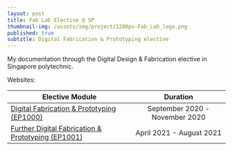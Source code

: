 ```yaml
---
layout: post
title: Fab Lab Elective @ SP
thumbnail-img: /assets/img/project/1200px-Fab_Lab_logo.png
published: true
subtitle: Digital Fabrication & Prototyping elective
---
```




My documentation through the Digital Design & Fabrication elective in Singapore polytechnic.

Websites:

| Elective Module                                              |            Duration            |
| ------------------------------------------------------------ | :----------------------------: |
| [Digital Fabrication & Prototyping (EP1000)](https://plsspeccify.github.io/EP1000/) | September 2020 - November 2020 |
| [Further Digital Fabrication & Prototyping (EP1001)](https://plsspeccify.github.io/EP1001/) |    April 2021 - August 2021    |

